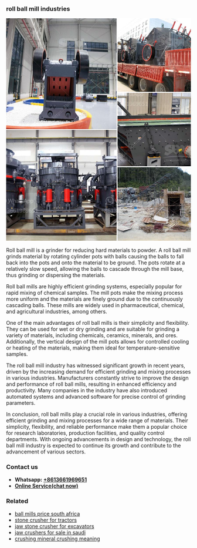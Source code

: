 <h3>roll ball mill industries</h3><img src='1703042419.jpg' alt=''><p>Roll ball mill is a grinder for reducing hard materials to powder. A roll ball mill grinds material by rotating cylinder pots with balls causing the balls to fall back into the pots and onto the material to be ground. The pots rotate at a relatively slow speed, allowing the balls to cascade through the mill base, thus grinding or dispersing the materials.</p><p>Roll ball mills are highly efficient grinding systems, especially popular for rapid mixing of chemical samples. The mill pots make the mixing process more uniform and the materials are finely ground due to the continuously cascading balls. These mills are widely used in pharmaceutical, chemical, and agricultural industries, among others.</p><p>One of the main advantages of roll ball mills is their simplicity and flexibility. They can be used for wet or dry grinding and are suitable for grinding a variety of materials, including chemicals, ceramics, minerals, and ores. Additionally, the vertical design of the mill pots allows for controlled cooling or heating of the materials, making them ideal for temperature-sensitive samples.</p><p>The roll ball mill industry has witnessed significant growth in recent years, driven by the increasing demand for efficient grinding and mixing processes in various industries. Manufacturers constantly strive to improve the design and performance of roll ball mills, resulting in enhanced efficiency and productivity. Many companies in the industry have also introduced automated systems and advanced software for precise control of grinding parameters.</p><p>In conclusion, roll ball mills play a crucial role in various industries, offering efficient grinding and mixing processes for a wide range of materials. Their simplicity, flexibility, and reliable performance make them a popular choice for research laboratories, production facilities, and quality control departments. With ongoing advancements in design and technology, the roll ball mill industry is expected to continue its growth and contribute to the advancement of various sectors.</p><h3>Contact us</h3><ul><li><strong>Whatsapp:&nbsp;<a href="https://wa.me/8613661969651">+8613661969651</a></strong></li><li><a href="https://swt.shibang-china.com/?git&amp;zhl&amp;roll ball mill industries"><strong>Online Service(chat now)</strong></a></li></ul><h3>Related</h3><ul><li><a href='ball mills price south africa.md'>ball mills price south africa</a></li><li><a href='stone crusher for tractors.md'>stone crusher for tractors</a></li><li><a href='jaw stone crusher for excavators.md'>jaw stone crusher for excavators</a></li><li><a href='jaw crushers for sale in saudi.md'>jaw crushers for sale in saudi</a></li><li><a href='crushing mineral crushing meaning.md'>crushing mineral crushing meaning</a></li></ul>